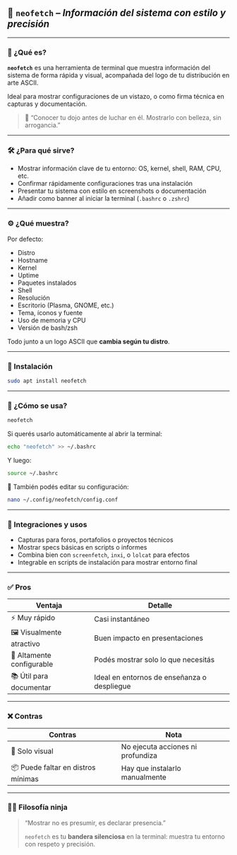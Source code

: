 ## 🧰 `neofetch` – *Información del sistema con estilo y precisión*

---

### 🧩 ¿Qué es?

**`neofetch`** es una herramienta de terminal que muestra información del sistema de forma rápida y visual, acompañada del logo de tu distribución en arte ASCII.

Ideal para mostrar configuraciones de un vistazo, o como firma técnica en capturas y documentación.

> 🎨 “Conocer tu dojo antes de luchar en él. Mostrarlo con belleza, sin arrogancia.”
> 

---

### 🛠️ ¿Para qué sirve?

- Mostrar información clave de tu entorno: OS, kernel, shell, RAM, CPU, etc.
- Confirmar rápidamente configuraciones tras una instalación
- Presentar tu sistema con estilo en screenshots o documentación
- Añadir como banner al iniciar la terminal (`.bashrc` o `.zshrc`)

---

### ⚙️ ¿Qué muestra?

Por defecto:

- Distro
- Hostname
- Kernel
- Uptime
- Paquetes instalados
- Shell
- Resolución
- Escritorio (Plasma, GNOME, etc.)
- Tema, íconos y fuente
- Uso de memoria y CPU
- Versión de bash/zsh

Todo junto a un logo ASCII que **cambia según tu distro**.

---

### 🧪 Instalación

```bash
sudo apt install neofetch
```

---

### 🚀 ¿Cómo se usa?

```bash
neofetch
```

Si querés usarlo automáticamente al abrir la terminal:

```bash
echo "neofetch" >> ~/.bashrc
```

Y luego:

```bash
source ~/.bashrc
```

🔧 También podés editar su configuración:

```bash
nano ~/.config/neofetch/config.conf
```

---

### 🔗 Integraciones y usos

- Capturas para foros, portafolios o proyectos técnicos
- Mostrar specs básicas en scripts o informes
- Combina bien con `screenfetch`, `inxi`, o `lolcat` para efectos
- Integrable en scripts de instalación para mostrar entorno final

---

### ✅ Pros

| Ventaja | Detalle |
| --- | --- |
| ⚡ Muy rápido | Casi instantáneo |
| 🖼️ Visualmente atractivo | Buen impacto en presentaciones |
| 🧩 Altamente configurable | Podés mostrar solo lo que necesitás |
| 📚 Útil para documentar | Ideal en entornos de enseñanza o despliegue |

---

### ❌ Contras

| Contras | Nota |
| --- | --- |
| 🎨 Solo visual | No ejecuta acciones ni profundiza |
| 📦 Puede faltar en distros mínimas | Hay que instalarlo manualmente |

---

### 🧙‍♂️ Filosofía ninja

> “Mostrar no es presumir, es declarar presencia.”
> 
> 
> `neofetch` es tu **bandera silenciosa** en la terminal: muestra tu entorno con respeto y precisión.
>
